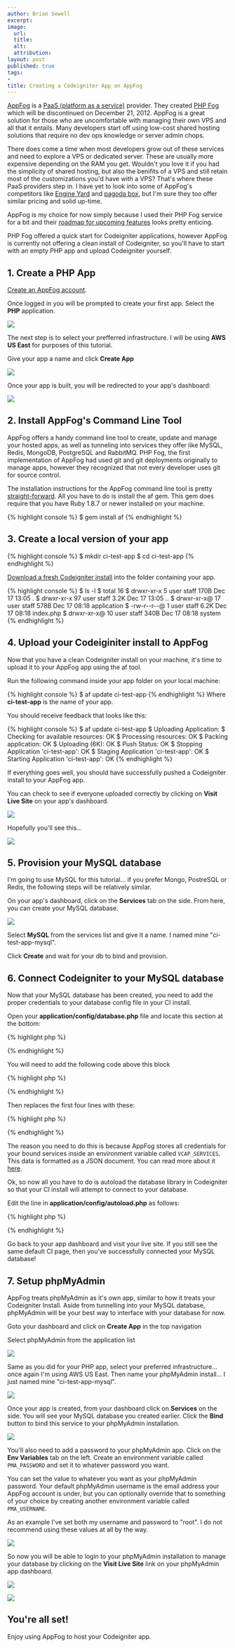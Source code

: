 ```yaml
---
author: Brian Sewell
excerpt:
image:
  url:
  title:
  alt:
  attribution:
layout: post
published: true
tags:
-
title: Creating a Codeigniter App on AppFog
---
```


[AppFog](http://www.appfog.com) is a [PaaS (platform as a service)](http://en.wikipedia.org/wiki/Platform_as_a_service) provider.  They created [PHP Fog](http://www.phpfog.com) which will be discontinued on December 21, 2012.  AppFog is a great solution for those who are uncomfortable with managing their own VPS and all that it entails.  Many developers start off using low-cost shared hosting solutions that require no dev ops knowledge or server admin chops.

There does come a time when most developers grow out of these services and need to explore a VPS or dedicated server.  These are usually more expensive depending on the RAM you get.  Wouldn't you love it if you had the simplicity of shared hosting, but also the benifits of a VPS and still retain most of the customizations you'd have with a VPS?  That's where these PaaS providers step in.  I have yet to look into some of AppFog's competitors like [Engine Yard](http://www.engineyard.com) and [pagoda box](http://pagodabox.com), but I'm sure they too offer similar pricing and solid up-time.

AppFog is my choice for now simply because I used their PHP Fog service for a bit and their [roadmap for upcoming features](https://docs.appfog.com/roadmap) looks pretty enticing.

PHP Fog offered a quick start for Codeigniter applications, however AppFog is currently not offering a clean install of Codeigniter, so you'll have to start with an empty PHP app and upload Codeigniter yourself.

## 1. Create a PHP App

[Create an AppFog account](https://console.appfog.com/signup).

Once logged in you will be prompted to create your first app.  Select the **PHP** application.

<a href="/img/appfog01.png"><img src="/img/appfog01.png" /></a>

The next step is to select your prefferred infrastructure.  I will be using **AWS US East** for purposes of this tutorial.

Give your app a name and click **Create App**

<a href="/img/appfog02.png"><img src="/img/appfog02.png" /></a>

Once your app is built, you will be redirected to your app's dashboard:

<a href="/img/appfog04.png"><img src="/img/appfog04.png" /></a>

## 2. Install AppFog's Command Line Tool

AppFog offers a handy command line tool to create, update and manage your hosted apps, as well as tunneling into services they offer like MySQL, Redis, MongoDB, PostgreSQL and RabbitMQ.  PHP Fog, the first implementation of AppFog had used git and git deployments originally to manage apps, however they recognized that not every developer uses git for source control.

The installation instructions for the AppFog command line tool is pretty [straight-forward](https://docs.appfog.com/getting-started/af-cli).  All you have to do is install the af gem.  This gem does require that you have Ruby 1.8.7 or newer installed on your machine.

{% highlight console %}
$ gem install af
{% endhighlight %}

## 3. Create a local version of your app

{% highlight console %}
$ mkdir ci-test-app
$ cd ci-test-app
{% endhighlight %}

[Download a fresh Codeigniter install](http://ellislab.com/codeigniter/download) into the folder containing your app.

{% highlight console %}
$ ls -l
$ total 16
$ drwxr-xr-x   5 user  staff   170B Dec 17 13:05 .
$ drwxr-xr-x  97 user  staff   3.2K Dec 17 13:05 ..
$ drwxr-xr-x@ 17 user  staff   578B Dec 17 08:18 application
$ -rw-r--r--@  1 user  staff   6.2K Dec 17 08:18 index.php
$ drwxr-xr-x@ 10 user  staff   340B Dec 17 08:18 system
{% endhighlight %}

## 4. Upload your Codeiginiter install to AppFog

Now that you have a clean Codeigniter install on your machine, it's time to upload it to your AppFog app using the af tool.

Run the following command inside your app folder on your local machine:

{% highlight console %}
$ af update ci-test-app
{% endhighlight %}
Where **ci-test-app** is the name of your app.

You should receive feedback that looks like this:

{% highlight console %}
$ af update ci-test-app
$ Uploading Application:
$   Checking for available resources: OK
$   Processing resources: OK
$   Packing application: OK
$   Uploading (6K): OK
$ Push Status: OK
$ Stopping Application 'ci-test-app': OK
$ Staging Application 'ci-test-app': OK
$ Starting Application 'ci-test-app': OK
{% endhighlight %}

If everything goes well, you should have successfully pushed a Codeigniter install to your AppFog app.

You can check to see if everyone uploaded correctly by clicking on **Visit Live Site** on your app's dashboard.

<a href="/img/appfog04_2.png"><img src="/img/appfog04_2.png" /></a>

Hopefully you'll see this...

<a href="/img/appfog10.png"><img src="/img/appfog10.png" /></a>

## 5. Provision your MySQL database

I'm going to use MySQL for this tutorial... if you prefer Mongo, PostreSQL or Redis, the following steps will be relatively similar.

On your app's dashboard, click on the **Services** tab on the side.  From here, you can create your MySQL database.

<a href="/img/appfog05.png"><img src="/img/appfog05.png" /></a>

Select **MySQL** from the services list and give it a name.  I named mine "ci-test-app-mysql".

Click **Create** and wait for your db to bind and provision.

## 6. Connect Codeigniter to your MySQL database

Now that your MySQL database has been created, you need to add the proper credentials to your database config file in your CI install.

Open your **application/config/database.php** file and locate this section at the bottom:

{% highlight php %}
<?php
$db['default']['hostname'] = 'localhost';
$db['default']['username'] = '';
$db['default']['password'] = '';
$db['default']['database'] = '';
$db['default']['dbdriver'] = 'mysql';
$db['default']['dbprefix'] = '';
$db['default']['pconnect'] = TRUE;
$db['default']['db_debug'] = TRUE;
$db['default']['cache_on'] = FALSE;
$db['default']['cachedir'] = '';
$db['default']['char_set'] = 'utf8';
$db['default']['dbcollat'] = 'utf8_general_ci';
$db['default']['swap_pre'] = '';
$db['default']['autoinit'] = TRUE;
$db['default']['stricton'] = FALSE;
?>
{% endhighlight %}

You will need to add the following code above this block

{% highlight php %}
<?php
$services_json = json_decode(getenv("VCAP_SERVICES"),true);
$mysql_config = $services_json["mysql-5.1"][0]["credentials"];
?>
{% endhighlight %}

Then replaces the first four lines with these:

{% highlight php %}
<?php
// $db['default']['hostname'] = 'localhost';
// $db['default']['username'] = '';
// $db['default']['password'] = '';
// $db['default']['database'] = '';
$db['default']['hostname'] = $mysql_config['hostname'];
$db['default']['username'] = $mysql_config['user'];
$db['default']['password'] = $mysql_config['password'];
$db['default']['database'] = $mysql_config['name'];
$db['default']['port']     = $mysql_config['port'];
?>
{% endhighlight %}

The reason you need to do this is because AppFog stores all credentials for your bound services inside an environment variable called `VCAP_SERVICES`.  This data is formatted as a JSON document.  You can read more about it [here](https://docs.appfog.com/services).

Ok, so now all you have to do is autoload the database library in Codeigniter so that your CI install will attempt to connect to your database.

Edit the line in **application/config/autoload.php** as follows:

{% highlight php %}
<?php
$autoload['libraries'] = array('database');
?>
{% endhighlight %}

Go back to your app dashboard and visit your live site.  If you still see the same default CI page, then you've successfully connected your MySQL database!

## 7. Setup phpMyAdmin

AppFog treats phpMyAdmin as it's own app, similar to how it treats your Codeigniter Install.  Aside from tunnelling into your MySQL database, phpMyAdmin will be your best way to interface with your database for now.

Goto your dashboard and click on **Create App** in the top navigation

Select phpMyAdmin from the application list

<a href="/img/appfog11.png"><img src="/img/appfog11.png" /></a>

Same as you did for your PHP app, select your preferred infrastructure... once again I'm using AWS US East.  Then name your phpMyAdmin install... I just named mine "ci-test-app-mysql".

<a href="/img/appfog12.png"><img src="/img/appfog12.png" /></a>

Once your app is created, from your dashboard click on **Services** on the side.  You will see your MySQL database you created earlier.  Click the **Bind** button to bind this service to your phpMyAdmin installation.

<a href="/img/appfog13.png"><img src="/img/appfog13.png" /></a>

You'll also need to add a password to your phpMyAdmin app. Click on the **Env Variables** tab on the left. Create an environment variable called `PMA_PASSWORD` and set it to whatever password you want.

You can set the value to whatever you want as your phpMyAdmin password. Your default phpMyAdmin username is the email address your AppFog account is under, but you can optionally override that to something of your choice by creating another environment variable called `PMA_USERNAME`.

As an example I've set both my username and password to "root".  I do not recommend using these values at all by the way.

<a href="/img/appfog14.png"><img src="/img/appfog14.png" /></a>

So now you will be able to login to your phpMyAdmin installation to manage your database by clicking on the **Visit Live Site** link on your phpMyAdmin app dashboard.

<a href="/img/appfog15.png"><img src="/img/appfog15.png" /></a>

<a href="/img/appfog16.png"><img src="/img/appfog16.png" /></a>

## You're all set!

Enjoy using AppFog to host your Codeigniter app.